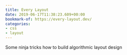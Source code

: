 ```yaml
---
title: Every Layout
date: 2019-06-17T11:38:23.609+00:00
bookmark-of: https://every-layout.dev/
categories:
- css
- layout
---
```

Some ninja tricks how to build algorithmic layout design
